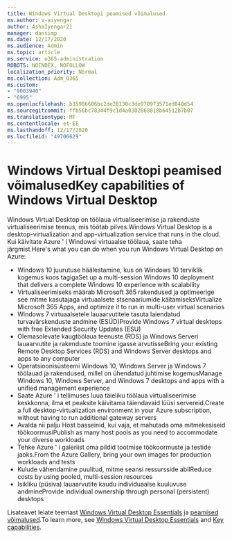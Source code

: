 ```yaml
---
title: Windows Virtual Desktopi peamised võimalused
ms.author: v-aiyengar
author: AshaIyengar21
manager: dansimp
ms.date: 12/17/2020
ms.audience: Admin
ms.topic: article
ms.service: o365-administration
ROBOTS: NOINDEX, NOFOLLOW
localization_priority: Normal
ms.collection: Adm_O365
ms.custom:
- "9003940"
- "6995"
ms.openlocfilehash: b35986606bc2de28130c3de970973571ed040d54
ms.sourcegitcommit: ffb56bc78344f9c1d4a0302868818b64512b7b07
ms.translationtype: MT
ms.contentlocale: et-EE
ms.lasthandoff: 12/17/2020
ms.locfileid: "49706629"
---
```

# <a name="key-capabilities-of-windows-virtual-desktop"></a><span data-ttu-id="c4377-102">Windows Virtual Desktopi peamised võimalused</span><span class="sxs-lookup"><span data-stu-id="c4377-102">Key capabilities of Windows Virtual Desktop</span></span>

<span data-ttu-id="c4377-103">Windows Virtual Desktop on töölaua virtualiseerimise ja rakenduste virtualiseerimise teenus, mis töötab pilves.</span><span class="sxs-lookup"><span data-stu-id="c4377-103">Windows Virtual Desktop is a desktop-virtualization and app-virtualization service that runs in the cloud.</span></span> <span data-ttu-id="c4377-104">Kui käivitate Azure ' i Windowsi virtuaalse töölaua, saate teha järgmist.</span><span class="sxs-lookup"><span data-stu-id="c4377-104">Here's what you can do when you run Windows Virtual Desktop on Azure:</span></span>

- <span data-ttu-id="c4377-105">Windows 10 juurutuse häälestamine, kus on Windows 10 terviklik kogemus koos tagiga</span><span class="sxs-lookup"><span data-stu-id="c4377-105">Set up a multi-session Windows 10 deployment that delivers a complete Windows 10 experience with scalability</span></span>
- <span data-ttu-id="c4377-106">Virtualiseerimiseks määrab Microsoft 365 rakendused ja optimeerige see mitme kasutajaga virtuaalsete stsenaariumide käitamiseks</span><span class="sxs-lookup"><span data-stu-id="c4377-106">Virtualize Microsoft 365 Apps, and optimize it to run in multi-user virtual scenarios</span></span>
- <span data-ttu-id="c4377-107">Windows 7 virtuaalsetele lauaarvutitele tasuta laiendatud turvavärskenduste andmine (ESÜD)</span><span class="sxs-lookup"><span data-stu-id="c4377-107">Provide Windows 7 virtual desktops with free Extended Security Updates (ESU)</span></span>
- <span data-ttu-id="c4377-108">Olemasolevate kaugtöölaua teenuste (RDS) ja Windows Serveri lauaarvutite ja rakenduste toomine igasse arvutisse</span><span class="sxs-lookup"><span data-stu-id="c4377-108">Bring your existing Remote Desktop Services (RDS) and Windows Server desktops and apps to any computer</span></span>
- <span data-ttu-id="c4377-109">Operatsioonisüsteemi Windows 10, Windows Server ja Windows 7 töölauad ja rakendused, millel on ühendatud juhtimise kogemus</span><span class="sxs-lookup"><span data-stu-id="c4377-109">Manage Windows 10, Windows Server, and Windows 7 desktops and apps with a unified management experience</span></span>
- <span data-ttu-id="c4377-110">Saate Azure ' i tellimuses luua täieliku töölaua virtualiseerimise keskkonna, ilma et peaksite käivitama täiendavaid lüüsi servereid.</span><span class="sxs-lookup"><span data-stu-id="c4377-110">Create a full desktop-virtualization environment in your Azure subscription, without having to run additional gateway servers</span></span>
- <span data-ttu-id="c4377-111">Avalda nii palju Host basseinid, kui vaja, et mahutada oma mitmekesiseid töökoormusi</span><span class="sxs-lookup"><span data-stu-id="c4377-111">Publish as many host pools as you need to accommodate your diverse workloads</span></span>
- <span data-ttu-id="c4377-112">Tehke Azure ' i galeriist oma pildid tootmise töökoormuste ja testide jaoks.</span><span class="sxs-lookup"><span data-stu-id="c4377-112">From the Azure Gallery, bring your own images for production workloads and tests</span></span>
- <span data-ttu-id="c4377-113">Kulude vähendamine puulitud, mitme seansi ressursside abil</span><span class="sxs-lookup"><span data-stu-id="c4377-113">Reduce costs by using pooled, multi-session resources</span></span>
- <span data-ttu-id="c4377-114">Isikliku (püsiva) lauaarvutite kaudu individuaalse kuuluvuse andmine</span><span class="sxs-lookup"><span data-stu-id="c4377-114">Provide individual ownership through personal (persistent) desktops</span></span>

<span data-ttu-id="c4377-115">Lisateavet leiate teemast [Windows Virtual Desktop Essentials](https://go.microsoft.com/fwlink/?linkid=2127033) ja [peamised võimalused](https://go.microsoft.com/fwlink/?linkid=2127033).</span><span class="sxs-lookup"><span data-stu-id="c4377-115">To learn more, see [Windows Virtual Desktop Essentials](https://go.microsoft.com/fwlink/?linkid=2127033) and [Key capabilities](https://go.microsoft.com/fwlink/?linkid=2127033).</span></span>

